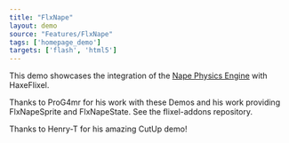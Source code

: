 ```yaml
---
title: "FlxNape"
layout: demo
source: "Features/FlxNape"
tags: ['homepage_demo']
targets: ['flash', 'html5']
---
```


This demo showcases the integration of the [Nape Physics Engine](https://joecreates.github.io/napephys/) with HaxeFlixel.

Thanks to ProG4mr for his work with these Demos and his work providing FlxNapeSprite and FlxNapeState. See the flixel-addons repository.

Thanks to Henry-T for his amazing CutUp demo!
